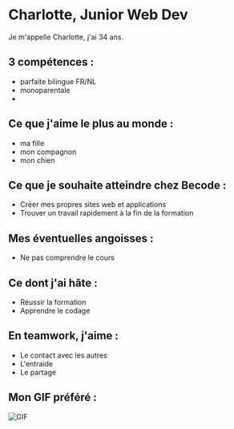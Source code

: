 # Charlotte, Junior Web Dev
Je m'appelle Charlotte, j'ai 34 ans.  

## 3 compétences :
- parfaite bilingue FR/NL
- monoparentale
- 

## Ce que j'aime le plus au monde :
- ma fille
- mon compagnon
- mon chien

## Ce que je souhaite atteindre chez Becode :
- Créer mes propres sites web et applications
- Trouver un travail rapidement à la fin de la formation

## Mes éventuelles angoisses :
- Ne pas comprendre le cours

## Ce dont j'ai hâte :
- Réussir la formation
- Apprendre le codage

## En teamwork, j'aime :
- Le contact avec les autres
- L'entraide
- Le partage 

## Mon GIF préféré :
![GIF](./mijngif.gif)


